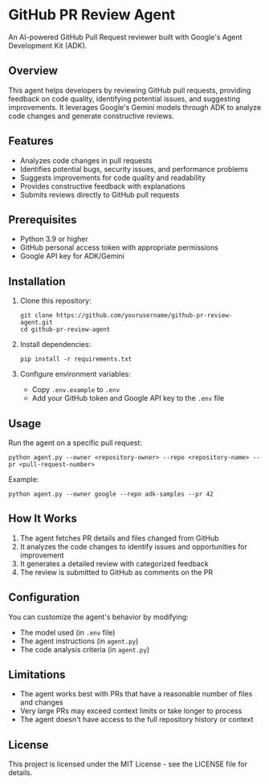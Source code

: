 # GitHub PR Review Agent

An AI-powered GitHub Pull Request reviewer built with Google's Agent Development Kit (ADK).

## Overview

This agent helps developers by reviewing GitHub pull requests, providing feedback on code quality, identifying potential issues, and suggesting improvements. It leverages Google's Gemini models through ADK to analyze code changes and generate constructive reviews.

## Features

- Analyzes code changes in pull requests
- Identifies potential bugs, security issues, and performance problems
- Suggests improvements for code quality and readability
- Provides constructive feedback with explanations
- Submits reviews directly to GitHub pull requests

## Prerequisites

- Python 3.9 or higher
- GitHub personal access token with appropriate permissions
- Google API key for ADK/Gemini

## Installation

1. Clone this repository:
   ```
   git clone https://github.com/yourusername/github-pr-review-agent.git
   cd github-pr-review-agent
   ```

2. Install dependencies:
   ```
   pip install -r requirements.txt
   ```

3. Configure environment variables:
   - Copy `.env.example` to `.env`
   - Add your GitHub token and Google API key to the `.env` file

## Usage

Run the agent on a specific pull request:

```
python agent.py --owner <repository-owner> --repo <repository-name> --pr <pull-request-number>
```

Example:
```
python agent.py --owner google --repo adk-samples --pr 42
```

## How It Works

1. The agent fetches PR details and files changed from GitHub
2. It analyzes the code changes to identify issues and opportunities for improvement
3. It generates a detailed review with categorized feedback
4. The review is submitted to GitHub as comments on the PR

## Configuration

You can customize the agent's behavior by modifying:
- The model used (in `.env` file)
- The agent instructions (in `agent.py`)
- The code analysis criteria (in `agent.py`)

## Limitations

- The agent works best with PRs that have a reasonable number of files and changes
- Very large PRs may exceed context limits or take longer to process
- The agent doesn't have access to the full repository history or context

## License

This project is licensed under the MIT License - see the LICENSE file for details.